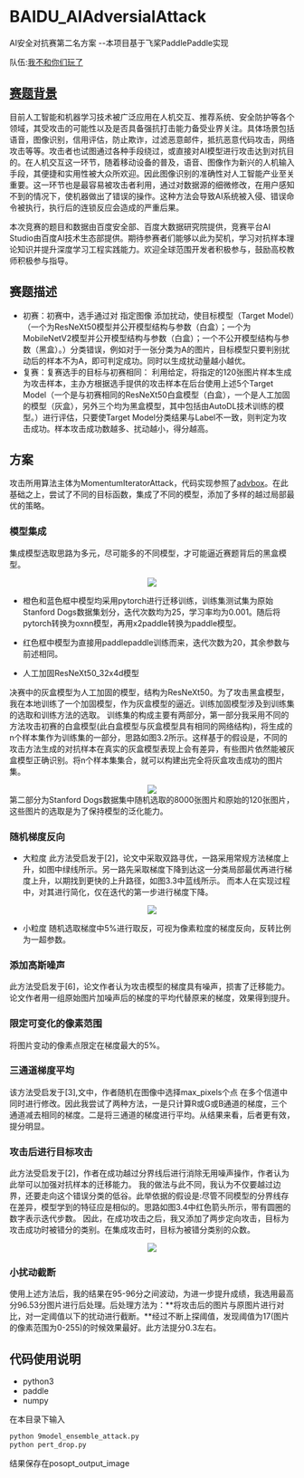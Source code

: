 # BAIDU_AIAdversialAttack
AI安全对抗赛第二名方案               --本项目基于飞桨PaddlePaddle实现

队伍:[我不和你们玩了](https://github.com/sleepingxin)
## [赛题背景](https://aistudio.baidu.com/aistudio/competition/detail/15)
目前人工智能和机器学习技术被广泛应用在人机交互、推荐系统、安全防护等各个领域，其受攻击的可能性以及是否具备强抗打击能力备受业界关注。具体场景包括语音，图像识别，信用评估，防止欺诈，过滤恶意邮件，抵抗恶意代码攻击，网络攻击等等。攻击者也试图通过各种手段绕过，或直接对AI模型进行攻击达到对抗目的。在人机交互这一环节，随着移动设备的普及，语音、图像作为新兴的人机输入手段，其便捷和实用性被大众所欢迎。因此图像识别的准确性对人工智能产业至关重要。这一环节也是最容易被攻击者利用，通过对数据源的细微修改，在用户感知不到的情况下，使机器做出了错误的操作。这种方法会导致AI系统被入侵、错误命令被执行，执行后的连锁反应会造成的严重后果。

本次竞赛的题目和数据由百度安全部、百度大数据研究院提供，竞赛平台AI Studio由百度AI技术生态部提供。期待参赛者们能够以此为契机，学习对抗样本理论知识并提升深度学习工程实践能力。欢迎全球范围开发者积极参与，鼓励高校教师积极参与指导。
## 赛题描述
* 初赛：初赛中，选手通过对 指定图像 添加扰动，使目标模型（Target Model）（一个为ResNeXt50模型并公开模型结构与参数（白盒）；一个为MobileNetV2模型并公开模型结构与参数（白盒）；一个不公开模型结构与参数（黑盒）。）分类错误，例如对于一张分类为A的图片，目标模型只要判别扰动后的样本不为A，即可判定成功。同时以生成扰动量越小越优。
* 复赛：复赛选手的目标与初赛相同： 利用给定，将指定的120张图片样本生成为攻击样本，主办方根据选手提供的攻击样本在后台使用上述5个Target Model（一个是与初赛相同的ResNeXt50白盒模型（白盒），一个是人工加固的模型（灰盒），另外三个均为黑盒模型，其中包括由AutoDL技术训练的模型。）进行评估，只要使Target Model分类结果与Label不一致，则判定为攻击成功。样本攻击成功数越多、扰动越小，得分越高。

## 方案
攻击所用算法主体为MomentumIteratorAttack，代码实现参照了[advbox](https://github.com/advboxes/AdvBox)。在此基础之上，尝试了不同的目标函数，集成了不同的模型，添加了多样的越过局部最优的策略。
### 模型集成
集成模型选取思路为多元，尽可能多的不同模型，才可能逼近赛题背后的黑盒模型。
<div align=center><img src="https://github.com/sleepingxin/BAIDU_AIAdversialAttack/blob/master/pictures/图3.1.png"/></div>

* 橙色和蓝色框中模型均采用pytorch进行迁移训练，训练集测试集为原始Stanford Dogs数据集划分，迭代次数均为25，学习率均为0.001。随后将pytorch转换为oxnn模型，再用x2paddle转换为paddle模型。

* 红色框中模型为直接用paddlepaddle训练而来，迭代次数为20，其余参数与前述相同。

* 人工加固ResNeXt50_32x4d模型

决赛中的灰盒模型为人工加固的模型，结构为ResNeXt50。为了攻击黑盒模型，我在本地训练了一个加固模型，作为灰盒模型的逼近。训练加固模型涉及到训练集的选取和训练方法的选取。
训练集的构成主要有两部分，第一部分我采用不同的方法攻击初赛的白盒模型(此白盒模型与灰盒模型具有相同的网络结构)，将生成的n个样本集作为训练集的一部分，思路如图3.2所示。这样基于的假设是，不同的攻击方法生成的对抗样本在真实的灰盒模型表现上会有差异，有些图片依然能被灰盒模型正确识别。将n个样本集集合，就可以构建出完全将灰盒攻击成功的图片集。
<div align=center><img src="https://github.com/sleepingxin/BAIDU_AIAdversialAttack/blob/master/pictures/图3.2.png"/></div>
第二部分为Stanford Dogs数据集中随机选取的8000张图片和原始的120张图片，这些图片的选取是为了保持模型的泛化能力。

### 随机梯度反向
* 大粒度
此方法受启发于[2]，论文中采取双路寻优，一路采用常规方法梯度上升，如图中绿线所示。另一路先采取梯度下降到达这一分类局部最优再进行梯度上升，以期找到更快的上升路径，如图3.3中蓝线所示。
而本人在实现过程中，对其进行简化，仅在迭代的第一步进行梯度下降。
<div align=center><img src="https://github.com/sleepingxin/BAIDU_AIAdversialAttack/blob/master/pictures/图3.3.jpg"/></div>

* 小粒度
随机选取梯度中5%进行取反，可视为像素粒度的梯度反向，反转比例为一超参数。

### 添加高斯噪声
此方法受启发于[6]，论文作者认为攻击模型的梯度具有噪声，损害了迁移能力。论文作者用一组原始图片加噪声后的梯度的平均代替原来的梯度，效果得到提升。

### 限定可变化的像素范围
将图片变动的像素点限定在梯度最大的5%。

### 三通道梯度平均 
该方法受启发于[3],文中，作者随机在图像中选择max_pixels个点 在多个信道中同时进行修改。因此我尝试了两种方法，一是只计算R或G或B通道的梯度，三个通道减去相同的梯度。二是将三通道的梯度进行平均。从结果来看，后者更有效，提分明显。

### 攻击后进行目标攻击
此方法受启发于[2]，作者在成功越过分界线后进行消除无用噪声操作，作者认为此举可以加强对抗样本的迁移能力。
我的做法与此不同，我认为不仅要越过边界，还要走向这个错误分类的低谷。此举依据的假设是:尽管不同模型的分界线存在差异，模型学到的特征应是相似的。思路如图3.4中红色箭头所示，带有圆圈的数字表示迭代步数。
因此，在成功攻击之后，我又添加了两步定向攻击，目标为攻击成功时被错分的类别。在集成攻击时，目标为被错分类别的众数。
<div align=center><img src="https://github.com/sleepingxin/BAIDU_AIAdversialAttack/blob/master/pictures/图3.4.png"/></div>

### 小扰动截断
使用上述方法后，我的结果在95-96分之间波动，为进一步提升成绩，我选用最高分96.53分图片进行后处理。后处理方法为：**将攻击后的图片与原图片进行对比，对一定阈值以下的扰动进行截断。**经过不断上探阈值，发现阈值为17(图片的像素范围为0-255)的时候效果最好。此方法提分0.3左右。

## 代码使用说明
- python3
- paddle
- numpy

在本目录下输入 
```bash
python 9model_ensemble_attack.py
python pert_drop.py
```
结果保存在posopt_output_image


